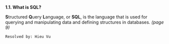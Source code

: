 **1.1. What is SQL?**

**S**tructured **Q**uery **L**anguage, or **SQL**, is the language that is used
for querying and manipulating data and defining structures in databases.
*(page 9)*

`Resolved by: Hieu Vu`
